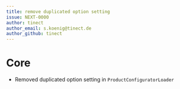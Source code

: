 ```yaml
---
title: remove duplicated option setting
issue: NEXT-0000
author: tinect
author_email: s.koenig@tinect.de
author_github: tinect
---
```

# Core
* Removed duplicated option setting in `ProductConfiguratorLoader`
